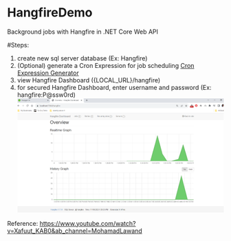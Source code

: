 # HangfireDemo

Background jobs with Hangfire in .NET Core Web API

#Steps:
1. create new sql server database (Ex: Hangfire)
2. (Optional) generate a Cron Expression for job scheduling [Cron Expression Generator](https://www.freeformatter.com/cron-expression-generator-quartz.html)
3. view Hangfire Dashboard ({LOCAL_URL}/hangfire)
4. for secured Hangfire Dashboard, enter username and password (Ex: hangfire:P@ssw0rd)
![Hangfire Dashboard](/img/hangfire.PNG)

Reference: https://www.youtube.com/watch?v=Xafuut_KAB0&ab_channel=MohamadLawand
